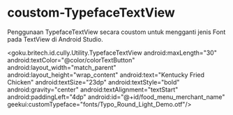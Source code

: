 # coustom-TypefaceTextView
Penggunaan TypefaceTextView secara coustom untuk mengganti jenis Font pada TextView di Android Studio.

<goku.britech.id.cully.Utility.TypefaceTextView
                                android:maxLength="30"
                                android:textColor="@color/colorTextButton"
                                android:layout_width="match_parent"
                                android:layout_height="wrap_content"
                                android:text="Kentucky Fried Chicken"
                                android:textSize="23dp"
                                android:textStyle="bold"
                                android:gravity="center"
                                android:textAlignment="textStart"
                                android:paddingLeft="4dp"
                                android:id="@+id/food_menu_merchant_name"
                                geekui:customTypeface="fonts/Typo_Round_Light_Demo.otf"/>
